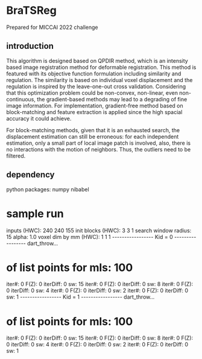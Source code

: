 # BraTSReg
Prepared for MICCAI 2022 challenge

## introduction
This algorithm is designed based on QPDIR method, which is an intensity based image registration method for deformable registration.
This method is featured with its objective function formulation including similarity and regulation.
The similarity is based on individual voxel displacement and the regulation is inspired by the leave-one-out cross validation.
Considering that this optimization problem could be non-convex, non-linear, even non-continuous, the gradient-based methods may lead to a degrading of fine image information.
For implementation, gradient-free method based on block-matching and feature extraction is applied since the high spacial accuracy it could achieve.

For block-matching methods, given that it is an exhausted search, the displacement estimation can still be erroneous: for each independent estimation, only a small part of local image patch is involved, also, there is no interactions with the motion of neighbors. Thus, the outliers need to be filtered. 

## dependency
python packages:
numpy
nibabel

# sample run
inputs (HWC): 240 240 155
init blocks (HWC): 3 3 1
search window radius: 15
alpha: 1.0
voxel dim by mm (HWC): 1 1 1
----------------- Kid = 0 -----------------
dart_throw...
# of list points for mls: 100
iter#: 0 F(Z): 0 iterDiff: 0 sw: 15
iter#: 0 F(Z): 0 iterDiff: 0 sw: 8
iter#: 0 F(Z): 0 iterDiff: 0 sw: 4
iter#: 0 F(Z): 0 iterDiff: 0 sw: 2
iter#: 0 F(Z): 0 iterDiff: 0 sw: 1
----------------- Kid = 1 -----------------
dart_throw...
# of list points for mls: 100
iter#: 0 F(Z): 0 iterDiff: 0 sw: 15
iter#: 0 F(Z): 0 iterDiff: 0 sw: 8
iter#: 0 F(Z): 0 iterDiff: 0 sw: 4
iter#: 0 F(Z): 0 iterDiff: 0 sw: 2
iter#: 0 F(Z): 0 iterDiff: 0 sw: 1

